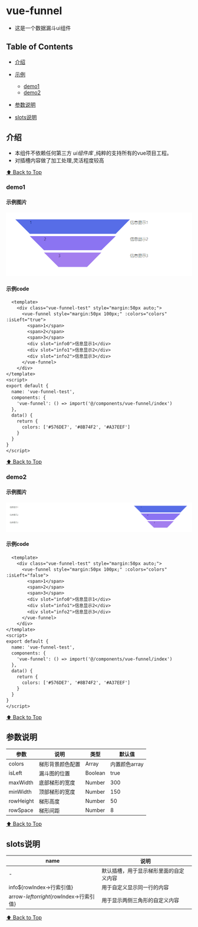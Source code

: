 # vue-funnel
 * 这是一个数据漏斗ui组件


## Table of Contents <!-- omit in toc -->

* [介绍](#介绍)

* [示例](#demo)
  * [demo1](#demo1)
  * [demo2](#demo2)

* [参数说明](#参数说明)

* [slots说明](#slots说明)


## 介绍

  - 本组件不依赖任何第三方 _ui组件库_ ,纯粹的支持所有的vue项目工程。
  - 对插槽内容做了加工处理,灵活程度较高

[⬆ Back to Top](#table-of-contents)

### demo1
  #### 示例图片
  ![07-2019](./assets/funnel-demo1.jpg)

  #### 示例code
  ```vue
    <template>
      <div class="vue-funnel-test" style="margin:50px auto;">
        <vue-funnel style="margin:50px 100px;" :colors="colors" :isLeft="true">
          <span>1</span>
          <span>2</span>
          <span>3</span>
          <div slot="info0">信息显示1</div>
          <div slot="info1">信息显示2</div>
          <div slot="info2">信息显示3</div>
        </vue-funnel>
      </div>
  </template>
  <script>
  export default {
    name: 'vue-funnel-test',
    components: {
      'vue-funnel': () => import('@/components/vue-funnel/index')
    },
    data() {
      return {
        colors: ['#576DE7', '#8B74F2', '#A37EEF']
      }
    }
  }
  </script>
  ```

[⬆ Back to Top](#table-of-contents)

### demo2

  #### 示例图片
  ![07-2019](./assets/funnel-demo2.jpg)

  #### 示例code
  ```vue
    <template>
      <div class="vue-funnel-test" style="margin:50px auto;">
        <vue-funnel style="margin:50px 100px;" :colors="colors" :isLeft="false">
          <span>1</span>
          <span>2</span>
          <span>3</span>
          <div slot="info0">信息显示1</div>
          <div slot="info1">信息显示2</div>
          <div slot="info2">信息显示3</div>
        </vue-funnel>
      </div>
  </template>
  <script>
  export default {
    name: 'vue-funnel-test',
    components: {
      'vue-funnel': () => import('@/components/vue-funnel/index')
    },
    data() {
      return {
        colors: ['#576DE7', '#8B74F2', '#A37EEF']
      }
    }
  }
  </script>
  ```
[⬆ Back to Top](#table-of-contents)

## 参数说明

| 参数      | 说明             | 类型    | 默认值        |
|-----------|------------------|---------|---------------|
| colors    | 梯形背景颜色配置 | Array   | 内置颜色array |
| isLeft    | 漏斗图的位置     | Boolean | true          |
| maxWidth  | 底部梯形的宽度   | Number  | 300           |
| minWidth  | 顶部梯形的宽度   | Number  | 150           |
| rowHeight | 梯形高度         | Number  | 50            |
| rowSpace  | 梯形间距         | Number  | 8             |

[⬆ Back to Top](#table-of-contents)

## slots说明

| name                                        | 说明                                   |
|---------------------------------------------|----------------------------------------|
| -                                           | 默认插槽，用于显示梯形里面的自定义内容 |
| info${rowIndex->行索引值}                   | 用于自定义显示同一行的内容             |
| arrow-${left or right}${rowIndex->行索引值} | 用于显示两侧三角形的自定义内容         |

[⬆ Back to Top](#table-of-contents)
